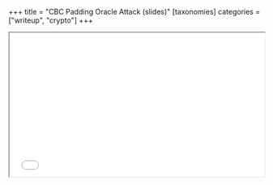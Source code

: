+++
title = "CBC Padding Oracle Attack (slides)"
[taxonomies]
categories = ["writeup", "crypto"]
+++

<iframe src="./meepwnctf-2018-esor.pdf" style="width: 100%; aspect-ratio: 16/9;"></iframe>
